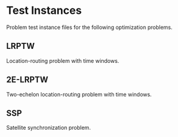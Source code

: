 # Test Instances

Problem test instance files for the following optimization problems.

## LRPTW

Location-routing problem with time windows.

## 2E-LRPTW

Two-echelon location-routing problem with time windows.

## SSP

Satellite synchronization problem.
